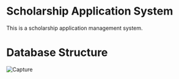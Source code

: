 # Scholarship Application System
This is a scholarship application management system.

# Database Structure
![Capture](https://github.com/jacqueshiru/scholarship/assets/105711115/d366ac4f-b359-4066-8e4e-2b0320446f49)
